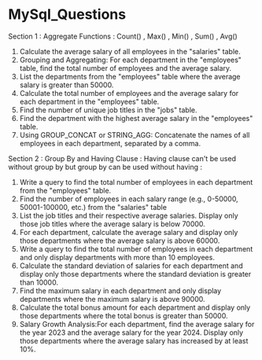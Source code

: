 # MySql_Questions

Section 1 :  Aggregate Functions : Count() , Max() , Min() , Sum() , Avg()  
1. Calculate the average salary of all employees in the "salaries" table.
2. Grouping and Aggregating: For each department in the "employees" table, find the total number of employees and the average salary.
3. List the departments from the "employees" table where the average salary is greater than 50000.
4. Calculate the total number of employees and the average salary for each department in the "employees" table.
5. Find the number of unique job titles in the "jobs" table.
6. Find the department with the highest average salary in the "employees" table.
7. Using GROUP_CONCAT or STRING_AGG:  Concatenate the names of all employees in each department, separated by a comma.


 Section 2 :  Group By and  Having Clause :  Having clause can't be used without group by but group by can be used without having :
 1. Write a query to find the total number of employees in each department from the "employees" table.
 2. Find the number of employees in each salary range (e.g., 0-50000, 50001-100000, etc.) from the "salaries" table
 3. List the job titles and their respective average salaries. Display only those job titles where the average salary is below 70000.
 4. For each department, calculate the average salary and display only those departments where the average salary is above 60000.
 5. Write a query to find the total number of employees in each department and only display departments with more than 10 employees.
 6. Calculate the standard deviation of salaries for each department and display only those departments where the standard deviation is greater than 10000.
 7. Find the maximum salary in each department and only display departments where the maximum salary is above 90000.
 8. Calculate the total bonus amount for each department and display only those departments where the total bonus is greater than 50000.
 9. Salary Growth Analysis:For each department, find the average salary for the year 2023 and the average salary for the year 2024. Display only those departments where the average salary has increased by at least 10%.
